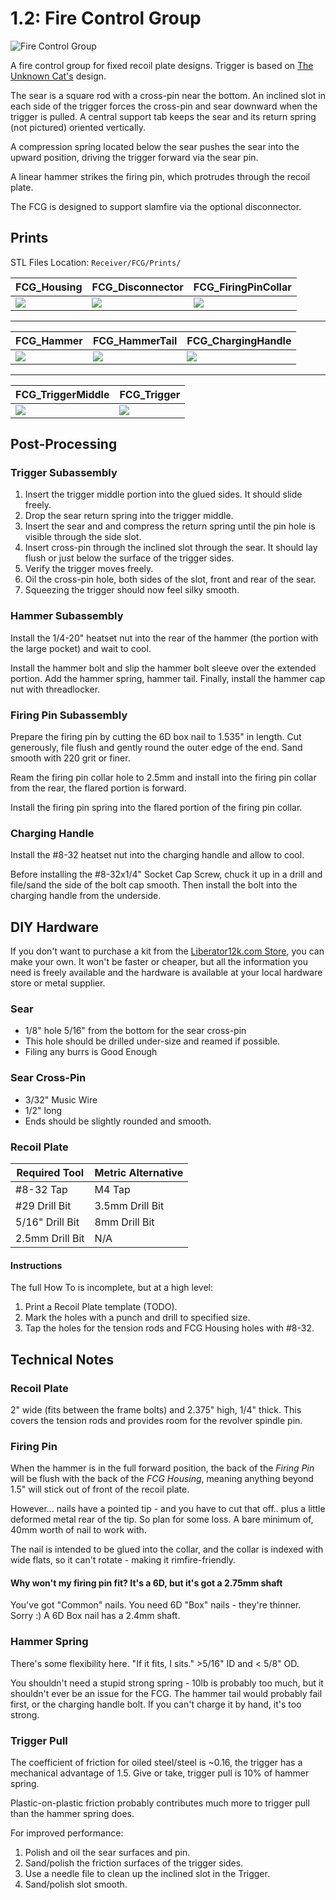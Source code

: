 # 1.2: Fire Control Group

![Fire Control Group](Preview_FCG.jpg)

A fire control group for fixed recoil plate designs. Trigger is based on
[The Unknown Cat's](https://www.youtube.com/channel/UCNR0HGw5airGKkiPcquS0TA)
design.

The sear is a square rod with a cross-pin near the bottom.
An inclined slot in each side of the trigger forces the cross-pin and
sear downward when the trigger is pulled. A central support tab
keeps the sear and its return spring (not pictured) oriented vertically.

A compression spring located below the sear pushes the sear into the upward
position, driving the trigger forward via the sear pin.

A linear hammer strikes the firing pin, which protrudes through the recoil plate.

The FCG is designed to support slamfire via the optional disconnector.

<!-- NEW PAGE -->
## Prints
STL Files Location: `Receiver/FCG/Prints/`

|FCG_Housing|FCG_Disconnector|FCG_FiringPinCollar|
|-|-|-|
|![](FCG/Prints/FCG_Housing_thumb.jpg)|![](FCG/Prints/FCG_Disconnector_thumb.jpg)|![](FCG/Prints/FCG_FiringPinCollar_thumb.jpg)|
---
|FCG_Hammer|FCG_HammerTail|FCG_ChargingHandle|
|-|-|-|
|![](FCG/Prints/FCG_Hammer_thumb.jpg)|![](FCG/Prints/FCG_HammerTail_thumb.jpg)|![](FCG/Prints/FCG_ChargingHandle_thumb.jpg)|
---
|FCG_TriggerMiddle|FCG_Trigger|
|-|-|
|![](FCG/Prints/FCG_TriggerMiddle_thumb.jpg)|![](FCG/Prints/FCG_Trigger_thumb.jpg)

<!-- NEW PAGE -->
## Post-Processing

### Trigger Subassembly

1. Insert the trigger middle portion into the glued sides. It should slide freely.
2. Drop the sear return spring into the trigger middle.
3. Insert the sear and and compress the return spring until the pin hole is visible through the side slot.
4. Insert cross-pin through the inclined slot through the sear. It should lay flush or just below the surface of the trigger sides.
5. Verify the trigger moves freely.
6. Oil the cross-pin hole, both sides of the slot, front and rear of the sear.
7. Squeezing the trigger should now feel silky smooth.

### Hammer Subassembly

Install the 1/4-20" heatset nut into the rear of the hammer (the portion with the large pocket) and wait to cool.

Install the hammer bolt and slip the hammer bolt sleeve over the extended portion. Add the hammer spring, hammer tail.
Finally, install the hammer cap nut with threadlocker.

### Firing Pin Subassembly

Prepare the firing pin by cutting the 6D box nail to 1.535" in length. Cut generously, file flush and gently round the
outer edge of the end. Sand smooth with 220 grit or finer.

Ream the firing pin collar hole to 2.5mm and install into the firing pin collar from the rear, the flared portion is
forward.

Install the firing pin spring into the flared portion of the firing pin collar.

### Charging Handle

Install the \#8-32 heatset nut into the charging handle and allow to cool.

Before installing the \#8-32x1/4" Socket Cap Screw, chuck it up in a drill and file/sand the side of the bolt cap
smooth. Then install the bolt into the charging handle from the underside.

## DIY Hardware
If you don't want to purchase a kit from the
[Liberator12k.com Store](https://liberator12k.com/store/),
you can make your own. It won't be faster or cheaper, but all the information
you need is freely available and the hardware is available at your local
hardware store or metal supplier.

### Sear
 * 1/8" hole 5/16" from the bottom for the sear cross-pin
 * This hole should be drilled under-size and reamed if possible.
 * Filing any burrs is Good Enough
 
### Sear Cross-Pin
 * 3/32" Music Wire
 * 1/2" long
 * Ends should be slightly rounded and smooth.

### Recoil Plate
| Required Tool    | Metric Alternative |
|------------------|--------------------|
| #8-32 Tap        | M4 Tap             |
| #29 Drill Bit    | 3.5mm Drill Bit    |
| 5/16" Drill Bit  | 8mm Drill Bit      |
| 2.5mm Drill Bit  | N/A                |

#### Instructions
The full How To is incomplete, but at a high level:

1. Print a Recoil Plate template (TODO).
2. Mark the holes with a punch and drill to specified size.
3. Tap the holes for the tension rods and FCG Housing holes with #8-32.

<!-- NEW PAGE -->
## Technical Notes

### Recoil Plate
2" wide (fits between the frame bolts) and 2.375" high, 1/4" thick.
This covers the tension rods and provides room for the revolver spindle pin.

### Firing Pin
When the hammer is in the full forward position, the back of the *Firing Pin*
will be flush with the back of the *FCG Housing*, meaning anything beyond 1.5"
will stick out of front of the recoil plate.

However... nails have a pointed tip - and you have to cut that off..
plus a little deformed metal rear of the tip. So plan for some loss.
A bare minimum of, 40mm worth of nail to work with.

The nail is intended to be glued into the collar, and the collar is indexed with
wide flats, so it can't rotate - making it rimfire-friendly.

#### Why won't my firing pin fit? It's a 6D, but it's got a 2.75mm shaft
You've got "Common" nails. You need 6D "Box" nails - they're thinner. Sorry :)
A 6D Box nail has a 2.4mm shaft.

### Hammer Spring
There's some flexibility here. "If it fits, I sits." >5/16" ID and < 5/8" OD.

You shouldn't need a stupid strong spring - 10lb is probably too much,
but it shouldn't ever be an issue for the FCG. The hammer tail would probably 
fail first, or the charging handle bolt. If you can't charge it by hand, it's
too strong.

### Trigger Pull
The coefficient of friction for oiled steel/steel is ~0.16, the trigger has a
mechanical advantage of 1.5. Give or take, trigger pull is 10% of hammer spring.

Plastic-on-plastic friction probably contributes much more to trigger pull than
the hammer spring does.

For improved performance:
1. Polish and oil the sear surfaces and pin.
2. Sand/polish the friction surfaces of the trigger sides.
3. Use a needle file to clean up the inclined slot in the Trigger.
4. Sand/polish slot smooth.

